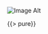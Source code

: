 <!DOCTYPE html>
<html>
<head lang="en">
    <meta charset="UTF-8">
    <title></title>
    <link href="/Swashbucklers/book_assets/css/main.css" rel="stylesheet">
</head>
<body class="markdown-body">

![Image Alt]($/img/flags/ad.png)

{{> pure}}
</body>
</html>
